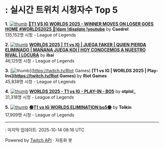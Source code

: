 # : 실시간 트위치 시청자수 Top 5

**1.** [![thumb](https://static-cdn.jtvnw.net/previews-ttv/live_user_caedrel-320x180.jpg)](https://twitch.tv/Caedrel)
**[🔴T1 VS IG WORLDS 2025 - WINNER MOVES ON LOSER GOES HOME #WORLDS2025 🔴!dpm !displate !youtube](https://twitch.tv/Caedrel)** by **Caedrel**<br>135,152명 시청  - League of Legends

**2.** [![thumb](https://static-cdn.jtvnw.net/previews-ttv/live_user_ibai-320x180.jpg)](https://twitch.tv/ibai)
**[WORLDS 2025 | T1 vs IG | JUEGA FAKER | QUIEN PIERDA ELIMINADO | MAÑANA JUEGA KOI | HOY CONOCEMOS A NUESTRO RIVAL | LOCURA](https://twitch.tv/ibai)** by **ibai**<br>46,125명 시청  - League of Legends

**3.** [![thumb](https://static-cdn.jtvnw.net/previews-ttv/live_user_riotgames-320x180.jpg)](https://twitch.tv/Riot Games)
**[T1 vs IG | WORLDS 2025 | Play-Ins](https://twitch.tv/Riot Games)** by **Riot Games**<br>45,838명 시청  - League of Legends

**4.** [![thumb](https://static-cdn.jtvnw.net/previews-ttv/live_user_otplol_-320x180.jpg)](https://twitch.tv/otplol_)
**[WORLDS 2025 - T1 vs IG - PLAY-IN - BO5](https://twitch.tv/otplol_)** by **otplol_**<br>31,318명 시청  - League of Legends

**5.** [![thumb](https://static-cdn.jtvnw.net/previews-ttv/live_user_tolkin-320x180.jpg)](https://twitch.tv/Tolkin)
**[🟢T1 vs IG WORLDS ELIMINATION bo5🟢](https://twitch.tv/Tolkin)** by **Tolkin**<br>17,909명 시청  - League of Legends


---
: 마지막 업데이트: 2025-10-14 08:16 UTC

Powered by [Twitch API](https://dev.twitch.tv/docs/api/reference) · 자동화 봇
